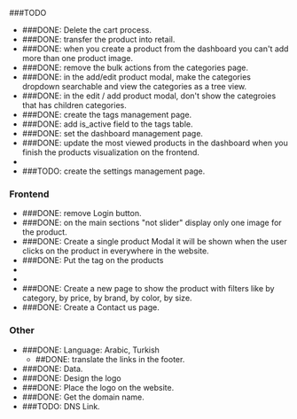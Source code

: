 ###TODO
- ###DONE: Delete the cart process.
- ###DONE: transfer the product into retail.
- ###DONE: when you create a product from the dashboard you can't add more than one product image.
- ###DONE: remove the bulk actions from the categories page.
- ###DONE: in the add/edit product modal, make the categories dropdown searchable and view the categories as a tree view.
- ###DONE: in the edit / add product modal, don't show the categroies that has children categories.
- ###DONE: create the tags management page.
- ###DONE: add is_active field to the tags table.
- ###DONE: set the dashboard management page.
- ###DONE: update the most viewed products in the dashboard when you finish the products visualization on the frontend.
- 
- ###TODO: create the settings management page.

### Frontend
- ###DONE: remove Login button.
- ###DONE: on the main sections "not slider" display only one image for the product.
- ###DONE: Create a single product Modal it will be shown when the user clicks on the product in everywhere in the website.
- ###DONE: Put the tag on the products
- 
- 
- ###DONE: Create a new page to show the product with filters like by category, by price, by brand, by color, by size.
- ###DONE: Create a Contact us page.

### Other
- ###DONE: Language: Arabic, Turkish
  - ##DONE: translate the links in the footer.
- ###DONE: Data.
- ###DONE: Design the logo
- ###DONE: Place the logo on the website.
- ###DONE: Get the domain name.
- ###TODO: DNS Link.
